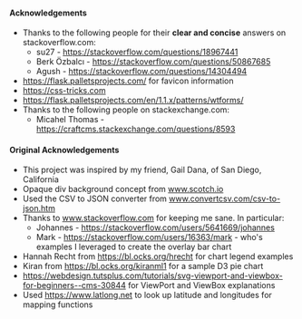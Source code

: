 #### Acknowledgements

* Thanks to the following people for their **clear and concise** answers on stackoverflow.com:
  * su27 - https://stackoverflow.com/questions/18967441
  * Berk Özbalcı - https://stackoverflow.com/questions/50867685
  * Agush - https://stackoverflow.com/questions/14304494
* https://flask.palletsprojects.com/ for favicon information
* https://css-tricks.com
* https://flask.palletsprojects.com/en/1.1.x/patterns/wtforms/
* Thanks to the following people on stackexchange.com:
  * Micahel Thomas - https://craftcms.stackexchange.com/questions/8593

#### Original Acknowledgements

* This project was inspired by my friend, Gail Dana, of San Diego, California
* Opaque div background concept from www.scotch.io
* Used the CSV to JSON converter from www.convertcsv.com/csv-to-json.htm
* Thanks to www.stackoverflow.com for keeping me sane. In particular:
  * Johannes - https://stackoverflow.com/users/5641669/johannes
  * Mark - https://stackoverflow.com/users/16363/mark - who's examples I leveraged to create the overlay bar chart
* Hannah Recht from https://bl.ocks.org/hrecht for chart legend examples
* Kiran from https://bl.ocks.org/kiranml1 for a sample D3 pie chart
* https://webdesign.tutsplus.com/tutorials/svg-viewport-and-viewbox-for-beginners--cms-30844 for ViewPort and ViewBox explanations
* Used https://www.latlong.net to look up latitude and longitudes for mapping functions